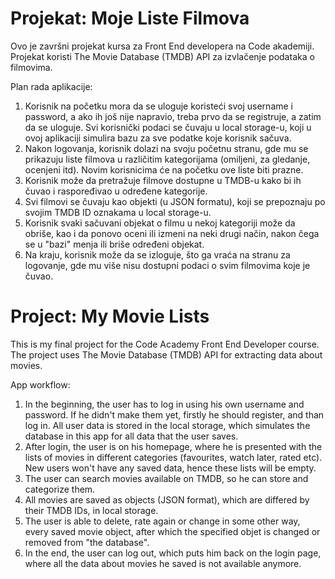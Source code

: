 # Projekat: Moje Liste Filmova

Ovo je završni projekat kursa za Front End developera na Code akademiji.
Projekat koristi The Movie Database (TMDB) API za izvlačenje podataka o filmovima. 

Plan rada aplikacije:

1. Korisnik na početku mora da se uloguje koristeći svoj username i password, a ako ih još nije napravio, treba prvo da se registruje, a zatim da se uloguje. Svi korisnički podaci se čuvaju u local storage-u, koji u ovoj aplikaciji simulira bazu za sve podatke koje korisnik sačuva.
2. Nakon logovanja, korisnik dolazi na svoju početnu stranu, gde mu se prikazuju liste filmova u različitim kategorijama (omiljeni, za gledanje, ocenjeni itd). Novim korisnicima će na početku ove liste biti prazne.
3. Korisnik može da pretražuje filmove dostupne u TMDB-u kako bi ih čuvao i raspoređivao u određene kategorije.
4. Svi filmovi se čuvaju kao objekti (u JSON formatu), koji se prepoznaju po svojim TMDB ID oznakama u local storage-u.
5. Korisnik svaki sačuvani objekat o filmu u nekoj kategoriji može da obriše, kao i da ponovo oceni ili izmeni na neki drugi način, nakon čega se u "bazi" menja ili briše određeni objekat.
6. Na kraju, korisnik može da se izloguje, što ga vraća na stranu za logovanje, gde mu više nisu dostupni podaci o svim filmovima koje je čuvao.

# Project: My Movie Lists

This is my final project for the Code Academy Front End Developer course.
The project uses The Movie Database (TMDB) API for extracting data about movies.

App workflow:

1. In the beginning, the user has to log in using his own username and password. If he didn't make them yet, firstly he should register, and than log in. All user data is stored in the local storage, which simulates the database in this app for all data that the user saves.
2. After login, the user is on his homepage, where he is presented with the lists of movies in different categories (favourites, watch later, rated etc). New users won't have any saved data, hence these lists will be empty.
3. The user can search movies available on TMDB, so he can store and categorize them.
4. All movies are saved as objects (JSON format), which are differed by their TMDB IDs, in local storage.
5. The user is able to delete, rate again or change in some other way, every saved movie object, after which the specified objet is changed or removed from "the database".
6. In the end, the user can log out, which puts him back on the login page, where all the data about movies he saved is not available anymore.
